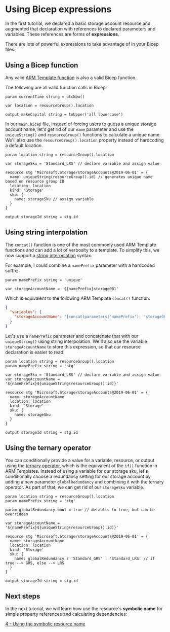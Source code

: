 # Using Bicep expressions

In the first tutorial, we declared a basic storage account resource and augmented that declaration with references to declared parameters and variables. These references are forms of **expressions**.

There are lots of powerful expressions to take advantage of in your Bicep files.

## Using a Bicep function

Any valid [ARM Template function](https://docs.microsoft.com/azure/azure-resource-manager/templates/template-functions) is also a valid Bicep function.

The following are all valid function calls in Bicep:

```bicep
param currentTime string = utcNow()

var location = resourceGroup().location

output makeCapital string = toUpper('all lowercase')
```

In our `main.bicep` file, instead of forcing users to guess a unique storage account name, let's get rid of our `name` parameter and use the `uniqueString()` and `resourceGroup()` functions to calculate a unique name. We'll also use the `resourceGroup().location` property instead of hardcoding a default location.

```bicep
param location string = resourceGroup().location

var storageSku = 'Standard_LRS' // declare variable and assign value

resource stg 'Microsoft.Storage/storageAccounts@2019-06-01' = {
  name: uniqueString(resourceGroup().id) // generates unique name based on resource group ID
  location: location
  kind: 'Storage'
  sku: {
    name: storageSku // assign variable
  }
}

output storageId string = stg.id
```

## Using string interpolation

The `concat()` function is one of the most commonly used ARM Template functions and can add a lot of verbosity to a template. To simplify this, we now support a [string interpolation](https://en.wikipedia.org/wiki/String_interpolation#) syntax.

For example, I could combine a `namePrefix` parameter with a hardcoded suffix:

```bicep
param namePrefix string = 'unique'

var storageAccountName = '${namePrefix}storage001'
```

Which is equivalent to the following ARM Template `concat()` function:

```json
{
  "variables": {
    "storageAccountName": "[concat(parameters('namePrefix'), 'storage001')]"
  }
}
```

Let's use a `namePrefix` parameter and concatenate that with our `uniqueString()` using string interpolation. We'll also use the variable `storageAccountName` to store this expression, so that our resource declaration is easier to read:

```bicep
param location string = resourceGroup().location
param namePrefix string = 'stg'

var storageSku = 'Standard_LRS' // declare variable and assign value
var storageAccountName = '${namePrefix}${uniqueString(resourceGroup().id)}'

resource stg 'Microsoft.Storage/storageAccounts@2019-06-01' = {
  name: storageAccountName
  location: location
  kind: 'Storage'
  sku: {
    name: storageSku
  }
}

output storageId string = stg.id
```

## Using the ternary operator

You can conditionally provide a value for a variable, resource, or output using the [ternary operator](https://en.wikipedia.org/wiki/%3F:), which is the equivalent of the `if()` function in ARM Templates. Instead of using a variable for our storage sku, let's conditionally choose a redundancy setting for our storage account by adding a new parameter `globalRedundancy` and combining it with the ternary operator. As part of that, we can get rid of our `storageSku` variable.

```bicep
param location string = resourceGroup().location
param namePrefix string = 'stg'

param globalRedundancy bool = true // defaults to true, but can be overridden

var storageAccountName = '${namePrefix}${uniqueString(resourceGroup().id)}'

resource stg 'Microsoft.Storage/storageAccounts@2019-06-01' = {
  name: storageAccountName
  location: location
  kind: 'Storage'
  sku: {
    name: globalRedundancy ? 'Standard_GRS' : 'Standard_LRS' // if true --> GRS, else --> LRS
  }
}

output storageId string = stg.id
```

## Next steps

In the next tutorial, we will learn how use the resource's **symbolic name** for simple property references and calculating dependencies:

[4 - Using the symbolic resource name](./04-using-symbolic-resource-name.md)
